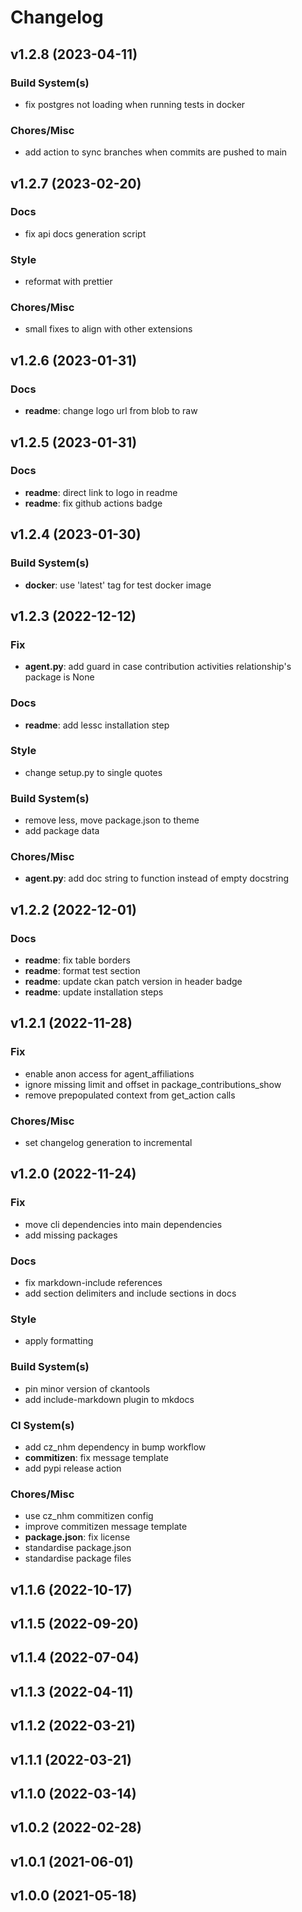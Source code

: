 # Changelog

## v1.2.8 (2023-04-11)

### Build System(s)

- fix postgres not loading when running tests in docker

### Chores/Misc

- add action to sync branches when commits are pushed to main

## v1.2.7 (2023-02-20)

### Docs

- fix api docs generation script

### Style

- reformat with prettier

### Chores/Misc

- small fixes to align with other extensions

## v1.2.6 (2023-01-31)

### Docs

- **readme**: change logo url from blob to raw

## v1.2.5 (2023-01-31)

### Docs

- **readme**: direct link to logo in readme
- **readme**: fix github actions badge

## v1.2.4 (2023-01-30)

### Build System(s)

- **docker**: use 'latest' tag for test docker image

## v1.2.3 (2022-12-12)

### Fix

- **agent.py**: add guard in case contribution activities relationship's package is None

### Docs

- **readme**: add lessc installation step

### Style

- change setup.py to single quotes

### Build System(s)

- remove less, move package.json to theme
- add package data

### Chores/Misc

- **agent.py**: add doc string to function instead of empty docstring

## v1.2.2 (2022-12-01)

### Docs

- **readme**: fix table borders
- **readme**: format test section
- **readme**: update ckan patch version in header badge
- **readme**: update installation steps

## v1.2.1 (2022-11-28)

### Fix

- enable anon access for agent_affiliations
- ignore missing limit and offset in package_contributions_show
- remove prepopulated context from get_action calls

### Chores/Misc

- set changelog generation to incremental

## v1.2.0 (2022-11-24)

### Fix

- move cli dependencies into main dependencies
- add missing packages

### Docs

- fix markdown-include references
- add section delimiters and include sections in docs

### Style

- apply formatting

### Build System(s)

- pin minor version of ckantools
- add include-markdown plugin to mkdocs

### CI System(s)

- add cz_nhm dependency in bump workflow
- **commitizen**: fix message template
- add pypi release action

### Chores/Misc

- use cz_nhm commitizen config
- improve commitizen message template
- **package.json**: fix license
- standardise package.json
- standardise package files

## v1.1.6 (2022-10-17)

## v1.1.5 (2022-09-20)

## v1.1.4 (2022-07-04)

## v1.1.3 (2022-04-11)

## v1.1.2 (2022-03-21)

## v1.1.1 (2022-03-21)

## v1.1.0 (2022-03-14)

## v1.0.2 (2022-02-28)

## v1.0.1 (2021-06-01)

## v1.0.0 (2021-05-18)
